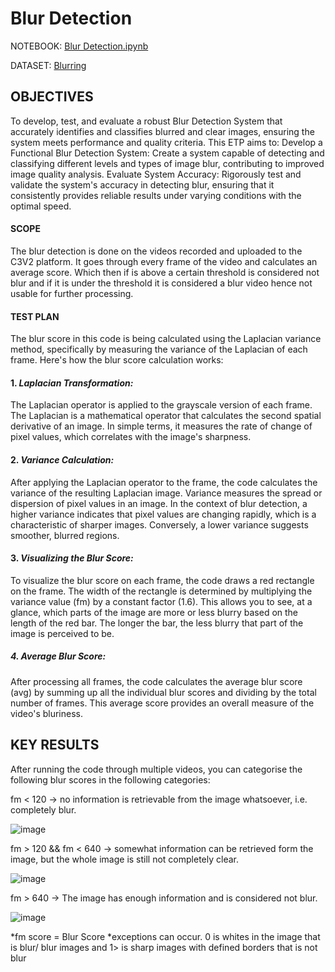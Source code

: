 # Blur Detection

NOTEBOOK: [Blur Detection.ipynb](https://colab.research.google.com/drive/1PKNfRPT8aeP3uM4bCwAQMCRwgrH-maZa?usp=drive_link)

DATASET: [Blurring](https://drive.google.com/drive/folders/1qsZnHFWoTdefVivIgwiJuZFAAMYohnsQ?usp=drive_link)

## OBJECTIVES 
To develop, test, and evaluate a robust Blur Detection System that accurately identifies and classifies blurred and clear images, ensuring the system meets performance and quality criteria. This ETP aims to:
Develop a Functional Blur Detection System: Create a system capable of detecting and classifying different levels and types of image blur, contributing to improved image quality analysis.
Evaluate System Accuracy: Rigorously test and validate the system's accuracy in detecting blur, ensuring that it consistently provides reliable results under varying conditions with the optimal speed.

#### SCOPE
The blur detection is done on the videos recorded and uploaded to the C3V2 platform. It goes through every frame of the video and calculates an average score. Which then if is above a certain threshold is considered not blur and if it is under the threshold it is considered a blur video hence not usable for further processing.


#### TEST PLAN
The blur score in this code is being calculated using the Laplacian variance method, specifically by measuring the variance of the Laplacian of each frame. Here's how the blur score calculation works:

#### 1. _Laplacian Transformation:_

The Laplacian operator is applied to the grayscale version of each frame. The Laplacian is a mathematical operator that calculates the second spatial derivative of an image. In simple terms, it measures the rate of change of pixel values, which correlates with the image's sharpness.

#### 2. _Variance Calculation:_

After applying the Laplacian operator to the frame, the code calculates the variance of the resulting Laplacian image. Variance measures the spread or dispersion of pixel values in an image. In the context of blur detection, a higher variance indicates that pixel values are changing rapidly, which is a characteristic of sharper images. Conversely, a lower variance suggests smoother, blurred regions.

#### 3. _Visualizing the Blur Score:_

To visualize the blur score on each frame, the code draws a red rectangle on the frame. The width of the rectangle is determined by multiplying the variance value (fm) by a constant factor (1.6). This allows you to see, at a glance, which parts of the image are more or less blurry based on the length of the red bar. The longer the bar, the less blurry that part of the image is perceived to be.

##### 4. _Average Blur Score:_

After processing all frames, the code calculates the average blur score (avg) by summing up all the individual blur scores and dividing by the total number of frames. This average score provides an overall measure of the video's bluriness.

## KEY RESULTS
After running the code through multiple videos, you can categorise the following blur scores in the following categories:

fm < 120 -> no information is retrievable from the image whatsoever, i.e. completely blur.

![image](https://github.com/Erkesto/Nayan_internship/assets/62474995/92fd3c0c-4fcd-4db5-9776-705c18cb0ae4)

fm > 120 && fm < 640 -> somewhat information can be retrieved form the image, but the whole image is still not completely clear.

![image](https://github.com/Erkesto/Nayan_internship/assets/62474995/3f0ad005-196b-456d-9907-9ce15ec54815)

fm > 640 -> The image has enough information and is considered not blur.

![image](https://github.com/Erkesto/Nayan_internship/assets/62474995/ecb49fa6-6e7c-4fa5-97e4-a836e03aa18d)

*fm score = Blur Score
*exceptions can occur.
0 is whites in the image that is blur/ blur images and 1> is sharp images with defined borders that is not blur 
